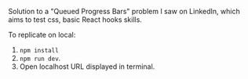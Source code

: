 Solution to a "Queued Progress Bars" problem I saw on LinkedIn, which aims to test css, basic React hooks skills.

To replicate on local:

1. `npm install`
2. `npm run dev`.
3. Open localhost URL displayed in terminal.